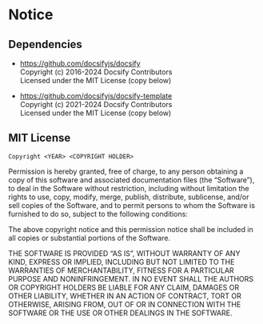 # Notice

## Dependencies

- https://github.com/docsifyjs/docsify  
  Copyright (c) 2016-2024 Docsify Contributors  
  Licensed under the MIT License (copy below)

- https://github.com/docsifyjs/docsify-template  
  Copyright (c) 2021-2024 Docsify Contributors  
  Licensed under the MIT License (copy below)

## MIT License

    Copyright <YEAR> <COPYRIGHT HOLDER>

Permission is hereby granted, free of charge, to any person obtaining a copy of this software and associated documentation files (the “Software”), to deal in the Software without restriction, including without limitation the rights to use, copy, modify, merge, publish, distribute, sublicense, and/or sell copies of the Software, and to permit persons to whom the Software is furnished to do so, subject to the following conditions:

The above copyright notice and this permission notice shall be included in all copies or substantial portions of the Software.

THE SOFTWARE IS PROVIDED “AS IS”, WITHOUT WARRANTY OF ANY KIND, EXPRESS OR IMPLIED, INCLUDING BUT NOT LIMITED TO THE WARRANTIES OF MERCHANTABILITY, FITNESS FOR A PARTICULAR PURPOSE AND NONINFRINGEMENT. IN NO EVENT SHALL THE AUTHORS OR COPYRIGHT HOLDERS BE LIABLE FOR ANY CLAIM, DAMAGES OR OTHER LIABILITY, WHETHER IN AN ACTION OF CONTRACT, TORT OR OTHERWISE, ARISING FROM, OUT OF OR IN CONNECTION WITH THE SOFTWARE OR THE USE OR OTHER DEALINGS IN THE SOFTWARE.
